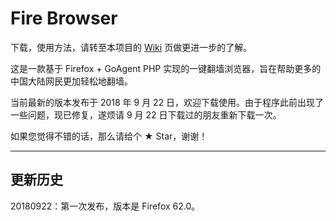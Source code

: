# Fire Browser

下载，使用方法，请转至本项目的 [Wiki](https://github.com/bclswl0827/Fire-Browser/wiki) 页做更进一步的了解。

这是一款基于 Firefox + GoAgent PHP 实现的一键翻墙浏览器，旨在帮助更多的中国大陆网民更加轻松地翻墙。

当前最新的版本发布于 2018 年 9 月 22 日，欢迎下载使用。由于程序此前出现了一些问题，现已修复，遂烦请 9 月 22 日下载过的朋友重新下载一次。

如果您觉得不错的话，那么请给个 ★ Star，谢谢！

---

## 更新历史

20180922：第一次发布，版本是 Firefox 62.0。
